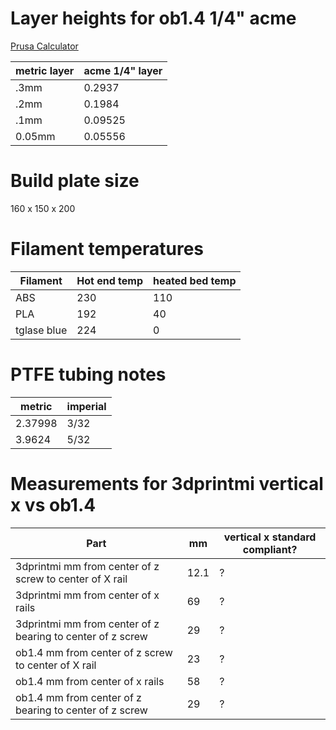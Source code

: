 Layer heights for ob1.4 1/4" acme
=================================

[Prusa Calculator](http://calculator.josefprusa.cz/)

| metric layer | acme 1/4" layer |
| ------------ | --------------- |
| .3mm | 0.2937 |
| .2mm | 0.1984 |
| .1mm | 0.09525 |
| 0.05mm | 0.05556 |

Build plate size
================

160 x 150 x 200

Filament temperatures
=====================

| Filament | Hot end temp | heated bed temp |
| -------- | ------------ | --------------- |
| ABS | 230 | 110 |
| PLA | 192 | 40 |
| tglase blue | 224 | 0 |

PTFE tubing notes
=================

| metric | imperial |
| ------ | -------- |
| 2.37998 | 3/32 |
| 3.9624 | 5/32 |

Measurements for 3dprintmi vertical x vs ob1.4
==============================================

| Part | mm | vertical x standard compliant? |
| ---- | -- | ------------------------------ |
| 3dprintmi mm from center of z screw to center of X rail | 12.1 | ? |
| 3dprintmi mm from center of x rails | 69 | ? |
| 3dprintmi mm from center of z bearing to center of z screw | 29 | ? |
| ob1.4 mm from center of z screw to center of X rail | 23 | ? |
| ob1.4 mm from center of x rails | 58 | ? |
| ob1.4 mm from center of z bearing to center of z screw | 29 | ? |
